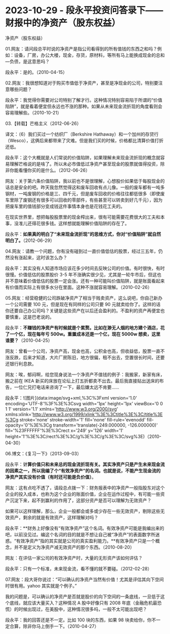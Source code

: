 # 2023-10-29 - 段永平投资问答录下——财报中的净资产（股东权益）

净资产（股东权益）

01.网友：请问段总平时说的净资产是指公司看得到的所有值钱的东西之和吗？例如：设备，厂房，办公大楼，现金，存货，原材料，等所有马上能换成现金的总和—负债，是这意思吗？

段永平：是的。（2010-04-15）

02.网友：我很想知道对于购买市值低于净资产，甚至是净现金的公司，特别要注意哪些问题？

段永平：我觉得你需要对公司特别了解才行。这种情况特别容易陷于所谓的“价值陷阱”，就是看着便宜但永远也不涨的那种。如果从未来现金流折现的角度看则会容易理解些。（2010-10-21）

03.【转载】芒格主义（2012-06-26）

译文：（6）我们买过一个纺织厂（Berkshire Hathaway）和一个加州的存贷行（Wesco），这俩后来都带来了灾难。但是我们买的时候，价格都比清算价值打折还低。

段永平：这个大概就是人们常说的价值陷阱，如果理解未来现金流折现的概念就容易理解芒格说的是啥了。所以未必市值低过净资产甚至现金的股票就值得投资，除非你能看懂你买的是什么。（2012-06-26）

网友：关于第六条价值陷阱，我以前也不是很理解，心想股价如果低于每股现金的话总是安全的吧。昨天我忽然觉得这和废车回收有点儿像。一般的废车都有一吨多钢材，一吨废钢的价格是三、四千元，但是废车回收的价格往往都低很多（即使废车里除了废钢还有很多可以回收的零部件，有些甚至可以转卖到好几千元），因为把废车里的值钱部分变成钱这件事情本身也是花钱花工夫的。

在现实世界里，想把每股股票里的现金榨出来，很有可能需要花费很大的工夫和本事，没准儿还得花很多钱。这样想就能理解价值陷阱的存在了。

段永平：**如果真的明白了“未来现金流折现”的思维方式，你对“价值陷阱”就自然明白了。**（2012-06-29）

04.网友：请教一个问题，你有没有碰到过一直价值低估的股票，经过三五年，仍然没有涨起来，这时该怎么办？

段永平：其实没有人知道市场应该花多少时间去反映公司的价值。有时很快，有时很慢。价值低估的股票股价 3-5 年不涨确实很少见，尤其是一轮牛市后，但这也并不意味着价值低估的股票一定会涨。还有一种可能叫价值陷阱，就是账面看起来有价值而实际上有很多水分在里面。这种不涨就容易理解。（2010-02-26）

05.网友：经营稳健的公司跌破净资产了相当于贱卖资产，这么说吧，你自己新办一个公司需要 100 元，但是现在有同样的公司只要 90 元就卖给你了。这样的话你还要自己办公司吗？关键是这些资产在以后还会盈利的。不盈利的资产再便宜也要慎重，这是巴老说的。

段永平：**不赚钱的净资产有时候就是个累赘。比如在渺无人烟的地方建个酒店，花了一个亿，现在每年亏 500w。重置成本还是一个亿，现在 5000w 想卖，这里谁要？**（2010-04-25）

网友：曾看一个公司，净资产高，现金也高，公积金也高，但收益低，股票一直不涨反跌，后来才知道，大片厂房陈旧，地方很偏，租不出去，空置很长时间，还要还银行利息款。

网友：唉，郁闷啊，给您现身说法一个净资产不值钱的例子：我搬家，新家有床，搬之前在 IKEA 新买的床放在论坛上打五折都卖不出去。最后我直接贴出送床的布告，一位仁兄打电话来咨询了一下，最后嫌太远不肯要……

段永平：![图片](data:image/svg+xml,%3C%3Fxml version='1.0' encoding='UTF-8'%3F%3E%3Csvg width='1px' height='1px' viewBox='0 0 1 1' version='1.1' xmlns='http://www.w3.org/2000/svg' xmlns:xlink='http://www.w3.org/1999/xlink'%3E%3Ctitle%3E%3C/title%3E%3Cg stroke='none' stroke-width='1' fill='none' fill-rule='evenodd' fill-opacity='0'%3E%3Cg transform='translate(-249.000000, -126.000000)' fill='%23FFFFFF'%3E%3Crect x='249' y='126' width='1' height='1'%3E%3C/rect%3E%3C/g%3E%3C/g%3E%3C/svg%3E)（2010-04-30）

06.博文：《复习一下》（2013-09-03）

段永平：**计算价值只和未来总的现金流折现有关。其实净资产只是产生未来现金流的因素之一，所以我编了个“有效净资产”的名词。也就是说，不能产生现金流的净资产其实没有价值（有时还可能是负价值）**。

网友：这有点吃不透了，请段总点拨一下：财务报表中的净资产一般指股东对这个企业的投入成本，也称为这个企业的账面价值，企业在运作过程中，有可能一些资产沉淀下来，起不到赢利的作用了，这部分资产是否可以理解为无效资产？

如果可以这样理解，那么，企业一般都会或多或少存在一些无效资产，剔除这些无效资产，剩余的就是有效资产，这样理解对吗？

段永平：**财务上好像没有“有效净资产”这个名词。有效净资产可能是我编出来的吧，以前没见过。编这个名词的目的就是不想让自己被“净资产”的表面数字所迷惑。“有效净资产”指的其实就是公司的真实盈利能力。**有效净资产只是一个概念，并不是定义为净资产减无效资产的那个东西。（2010-08-20）

网友：在评估一家公司的有效净资产时，大量的无形资产该如何评估？

段永平：只有一个标准，未来现金流，看不懂的就不要碰。（2012-02-28）

07.网友：段大哥你说过：“可以确认的净资产当然有价值！尤其是评估其向下空间时很有用。yahoo 其实就是个例子。”

我的问题是，可以确认的净资产是否就是股价的向下空间的一条底线，一旦低于这个底线，就应该大量买入？这种情况 A 股中好像只有 2008 年底（金融危机最恐慌）的时候出现过，在美股中，这种情况很多吗，一般不太可能出现吧？

段永平：我的回答还是不一定。比如 100 块的东西，如果 98 块卖给你，你不一定合算，除非你马上倒手一下。（2010-04-27）